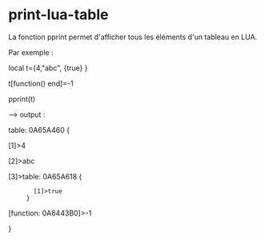 # print-lua-table
La fonction pprint permet d'afficher tous les éléments d'un tableau en LUA.


Par exemple :

local t={4,"abc", {true} }

t[function() end]=-1

pprint(t)

--> output :

table: 0A65A460 {
  
  [1]>4
  
  [2]>abc
  
  [3]>table: 0A65A618 {
  
           [1]>true
         }
  
  [function: 0A6443B0]>-1
  
}

